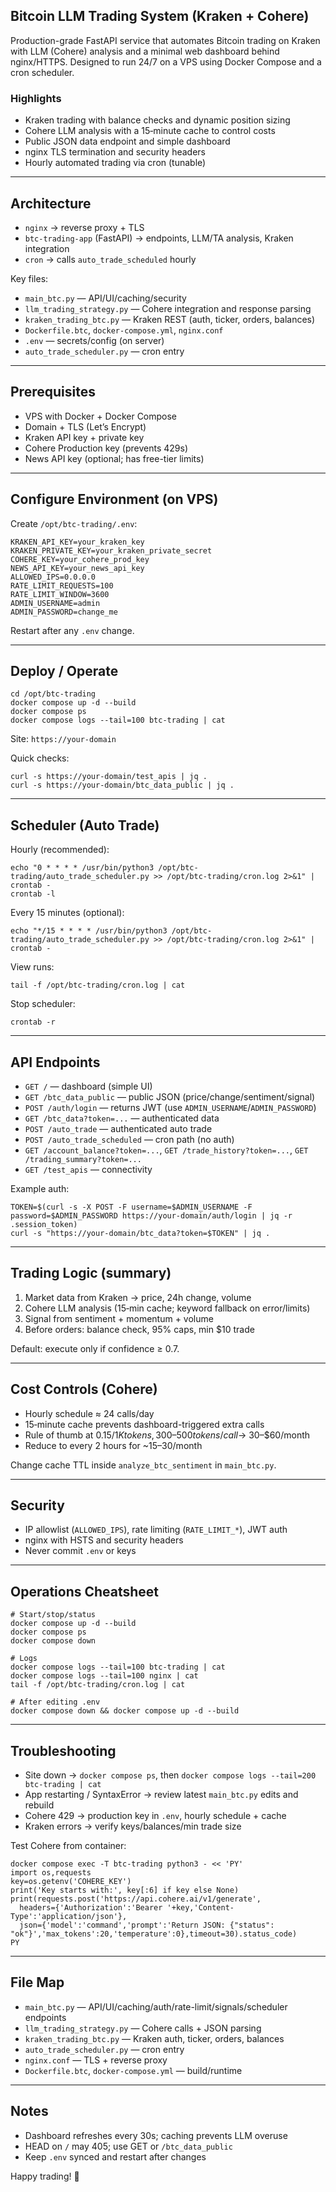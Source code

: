 ## Bitcoin LLM Trading System (Kraken + Cohere)

Production-grade FastAPI service that automates Bitcoin trading on Kraken with LLM (Cohere) analysis and a minimal web dashboard behind nginx/HTTPS. Designed to run 24/7 on a VPS using Docker Compose and a cron scheduler.

### Highlights
- Kraken trading with balance checks and dynamic position sizing
- Cohere LLM analysis with a 15‑minute cache to control costs
- Public JSON data endpoint and simple dashboard
- nginx TLS termination and security headers
- Hourly automated trading via cron (tunable)

---

## Architecture
- `nginx` → reverse proxy + TLS
- `btc-trading-app` (FastAPI) → endpoints, LLM/TA analysis, Kraken integration
- `cron` → calls `auto_trade_scheduled` hourly

Key files:
- `main_btc.py` — API/UI/caching/security
- `llm_trading_strategy.py` — Cohere integration and response parsing
- `kraken_trading_btc.py` — Kraken REST (auth, ticker, orders, balances)
- `Dockerfile.btc`, `docker-compose.yml`, `nginx.conf`
- `.env` — secrets/config (on server)
- `auto_trade_scheduler.py` — cron entry

---

## Prerequisites
- VPS with Docker + Docker Compose
- Domain + TLS (Let’s Encrypt)
- Kraken API key + private key
- Cohere Production key (prevents 429s)
- News API key (optional; has free-tier limits)

---

## Configure Environment (on VPS)
Create `/opt/btc-trading/.env`:
```
KRAKEN_API_KEY=your_kraken_key
KRAKEN_PRIVATE_KEY=your_kraken_private_secret
COHERE_KEY=your_cohere_prod_key
NEWS_API_KEY=your_news_api_key
ALLOWED_IPS=0.0.0.0
RATE_LIMIT_REQUESTS=100
RATE_LIMIT_WINDOW=3600
ADMIN_USERNAME=admin
ADMIN_PASSWORD=change_me
```
Restart after any `.env` change.

---

## Deploy / Operate
```
cd /opt/btc-trading
docker compose up -d --build
docker compose ps
docker compose logs --tail=100 btc-trading | cat
```
Site: `https://your-domain`

Quick checks:
```
curl -s https://your-domain/test_apis | jq .
curl -s https://your-domain/btc_data_public | jq .
```

---

## Scheduler (Auto Trade)
Hourly (recommended):
```
echo "0 * * * * /usr/bin/python3 /opt/btc-trading/auto_trade_scheduler.py >> /opt/btc-trading/cron.log 2>&1" | crontab -
crontab -l
```
Every 15 minutes (optional):
```
echo "*/15 * * * * /usr/bin/python3 /opt/btc-trading/auto_trade_scheduler.py >> /opt/btc-trading/cron.log 2>&1" | crontab -
```
View runs:
```
tail -f /opt/btc-trading/cron.log | cat
```
Stop scheduler:
```
crontab -r
```

---

## API Endpoints
- `GET /` — dashboard (simple UI)
- `GET /btc_data_public` — public JSON (price/change/sentiment/signal)
- `POST /auth/login` — returns JWT (use `ADMIN_USERNAME`/`ADMIN_PASSWORD`)
- `GET /btc_data?token=...` — authenticated data
- `POST /auto_trade` — authenticated auto trade
- `POST /auto_trade_scheduled` — cron path (no auth)
- `GET /account_balance?token=...`, `GET /trade_history?token=...`, `GET /trading_summary?token=...`
- `GET /test_apis` — connectivity

Example auth:
```
TOKEN=$(curl -s -X POST -F username=$ADMIN_USERNAME -F password=$ADMIN_PASSWORD https://your-domain/auth/login | jq -r .session_token)
curl -s "https://your-domain/btc_data?token=$TOKEN" | jq .
```

---

## Trading Logic (summary)
1) Market data from Kraken → price, 24h change, volume
2) Cohere LLM analysis (15‑min cache; keyword fallback on error/limits)
3) Signal from sentiment + momentum + volume
4) Before orders: balance check, 95% caps, min $10 trade

Default: execute only if confidence ≥ 0.7.

---

## Cost Controls (Cohere)
- Hourly schedule ≈ 24 calls/day
- 15‑minute cache prevents dashboard-triggered extra calls
- Rule of thumb at $0.15/1K tokens, 300–500 tokens/call → ~$30–$60/month
- Reduce to every 2 hours for ~$15–$30/month

Change cache TTL inside `analyze_btc_sentiment` in `main_btc.py`.

---

## Security
- IP allowlist (`ALLOWED_IPS`), rate limiting (`RATE_LIMIT_*`), JWT auth
- nginx with HSTS and security headers
- Never commit `.env` or keys

---

## Operations Cheatsheet
```
# Start/stop/status
docker compose up -d --build
docker compose ps
docker compose down

# Logs
docker compose logs --tail=100 btc-trading | cat
docker compose logs --tail=100 nginx | cat
tail -f /opt/btc-trading/cron.log | cat

# After editing .env
docker compose down && docker compose up -d --build
```

---

## Troubleshooting
- Site down → `docker compose ps`, then `docker compose logs --tail=200 btc-trading | cat`
- App restarting / SyntaxError → review latest `main_btc.py` edits and rebuild
- Cohere 429 → production key in `.env`, hourly schedule + cache
- Kraken errors → verify keys/balances/min trade size

Test Cohere from container:
```
docker compose exec -T btc-trading python3 - << 'PY'
import os,requests
key=os.getenv('COHERE_KEY')
print('Key starts with:', key[:6] if key else None)
print(requests.post('https://api.cohere.ai/v1/generate',
  headers={'Authorization':'Bearer '+key,'Content-Type':'application/json'},
  json={'model':'command','prompt':'Return JSON: {"status": "ok"}','max_tokens':20,'temperature':0},timeout=30).status_code)
PY
```

---

## File Map
- `main_btc.py` — API/UI/caching/auth/rate-limit/signals/scheduler endpoints
- `llm_trading_strategy.py` — Cohere calls + JSON parsing
- `kraken_trading_btc.py` — Kraken auth, ticker, orders, balances
- `auto_trade_scheduler.py` — cron entry
- `nginx.conf` — TLS + reverse proxy
- `Dockerfile.btc`, `docker-compose.yml` — build/runtime

---

## Notes
- Dashboard refreshes every 30s; caching prevents LLM overuse
- HEAD on `/` may 405; use GET or `/btc_data_public`
- Keep `.env` synced and restart after changes

Happy trading! 🚀
